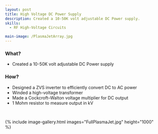 ```yaml
---
layout: post
title: High Voltage DC Power Supply
description: Created a 10-50K volt adjustable DC Power supply.
skills: 
  - RF High-Voltage Circuits

main-image: /PlasmaJetArray.jpg
---
```


### **What?**
 - Created a 10-50K volt adjustable DC Power supply

### **How?**
- Designed a ZVS inverter to efficiently convert DC to AC power
- Winded a high-voltage transformer
- Made a Cockcroft–Walton voltage multiplier for DC output
- 1 Mohm resistor to measure output in kV


<br>

{% include image-gallery.html images="FullPlasmaJet.jpg" height="1000" %}
